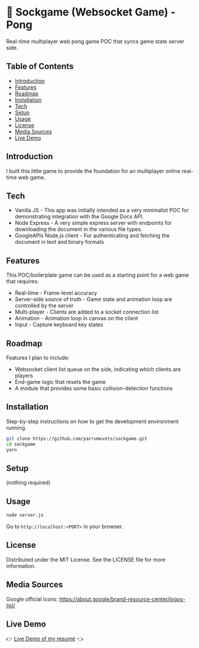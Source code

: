 # 🏓 Sockgame (Websocket Game) - Pong

Real-time multiplayer web pong game POC that syncs game state server side.

## Table of Contents

- [Introduction](#introduction)
- [Features](#features)
- [Roadmap](#roadmap)
- [Installation](#installation)
- [Tech](#tech)
- [Setup](#setup)
- [Usage](#usage)
- [License](#license)
- [Media Sources](#media-sources)
- [Live Demo](#live-demo)

## Introduction

I built this little game to provide the foundation for an multiplayer online real-time web game.

## Tech

- Vanilla JS - This app was initially intended as a very minimalist POC for demonstrating integration with the Google Docs API.
- Node Express - A very simple express server with endpoints for downloading the document in the various file types.
- GoogleAPIs Node.js client - For authenticating and fetching the document in text and binary formats

## Features

This POC/boilerplate game can be used as a starting point for a web game that requires:

- Real-time - Frame-level accuracy
- Server-side source of truth - Game state and animation loop are controlled by the server
- Multi-player - Clients are added to a socket connection list
- Animation - Animation loop in canvas on the client
- Input - Capture keyboard key states

## Roadmap

Features I plan to include:

- Websocket client list queue on the side, indicating which clients are players
- End-game logic that resets the game
- A module that provides some basic collision-detection functions

## Installation

Step-by-step instructions on how to get the development environment running.

```bash
git clone https://github.com/yarrumevets/sockgame.git
cd sockgame
yarn
```

## Setup

(nothing required)

## Usage

```bash
node server.js
```

Go to `http://localhost:<PORT>` in your browser.

## License

Distributed under the MIT License. See the LICENSE file for more information.

## Media Sources

Google official icons: https://about.google/brand-resource-center/logos-list/

## Live Demo

&#128073; [Live Demo of my resumé](https://yarrumevets.com/sockgame) &#128072;
